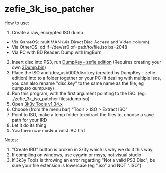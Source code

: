# zefie_3k_iso_patcher

How to use:

1. Create a raw, encrypted ISO dump
  * Via GameOS: multiMAN (via Direct Disc Access and Video column)
  * Via OtherOS: dd if=/dev/sr0 of=path/to/file.iso bs=2048
  * Via PC with BD Reader: Dump with ImgBurn
  
2. Insert disc into PS3, run [DumpKey - zefie edition](https://github.com/zefie/getkey_gameos_zefie) (Requires creating your own [3Dump.bin](http://forum.redump.org/post/61023/#p61023))
3. Place the ISO and /dev_usb000/disc.key (created by DumpKey - zefie edition) into to a folder together on your PC (if dealing with multiple isos, you can also rename "disc.key" to the same name as the file, eg dump.iso dump.key)
4. Run this program, with the first argument pointing to the ISO. (eg: ./zefie_3k_iso_patcher files/dump.iso)
5. Open [3k3y Tools v1.34.x](https://archive.midnightchannel.net/SonyPS/PS3/Windows%20Apps/3k3y%20IsoTools-1.34.7.7z)
6. Choose (from the menu bar) "Tools > ISO > Extract ISO"
7. Point to ISO, make a temp folder to extract the files to, choose a save path for your IRD
8. Let it do its thing
9. You have now made a valid IRD file!

Notes:

1. "Create IRD" button is broken in 3k3y which is why we do it this way.
2. If compiling on windows, use cygwin or msys, not visual studio
3. If 3k3y Tools is throwing an error regarding "Not a valid PS3 Disc", be sure your file extension is lowercase (eg ".iso" and NOT ".ISO")
